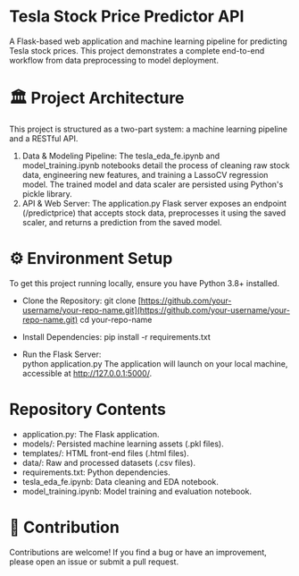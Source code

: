 # Tesla Stock Price Predictor API
A Flask-based web application and machine learning pipeline for predicting Tesla stock prices. This project demonstrates a complete end-to-end workflow from data preprocessing to model deployment.

# 🏛️ Project Architecture
This project is structured as a two-part system: a machine learning pipeline and a RESTful API.
1. Data & Modeling Pipeline: The tesla_eda_fe.ipynb and model_training.ipynb notebooks detail the process of cleaning raw stock data, engineering new features, and training a LassoCV regression model.
   The trained model and data scaler are persisted using Python's pickle library.
2. API & Web Server: The application.py Flask server exposes an endpoint (/predictprice) that accepts stock data, preprocesses it using the saved scaler, and returns a prediction from the saved model.
   
# ⚙️ Environment Setup
To get this project running locally, ensure you have Python 3.8+ installed.
- Clone the Repository:
  git clone [https://github.com/your-username/your-repo-name.git](https://github.com/your-username/your-repo-name.git)
  cd your-repo-name
  
- Install Dependencies:
  pip install -r requirements.txt
  
- Run the Flask Server:     
  python application.py
The application will launch on your local machine, accessible at http://127.0.0.1:5000/.

# Repository Contents
- application.py: The Flask application.
- models/: Persisted machine learning assets (.pkl files).
- templates/: HTML front-end files (.html files).
- data/: Raw and processed datasets (.csv files).
- requirements.txt: Python dependencies.
- tesla_eda_fe.ipynb: Data cleaning and EDA notebook.
- model_training.ipynb: Model training and evaluation notebook.

# 🤝 Contribution
Contributions are welcome! If you find a bug or have an improvement, please open an issue or submit a pull request.
